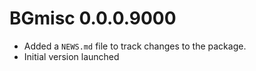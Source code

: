 # BGmisc 0.0.0.9000

* Added a `NEWS.md` file to track changes to the package.
* Initial version launched
